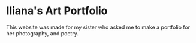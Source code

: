 # Iliana's Art Portfolio
This website was made for my sister who asked me to make a portfolio for her photography, and poetry. 